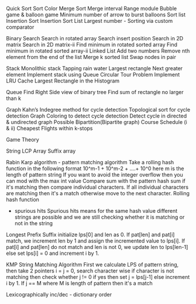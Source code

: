Quick Sort
Sort Color
Merge Sort
Merge interval
Range module
Bubble game & balloon game
Minimum number of arrow to burst balloons
Sort list
Insertion Sort
Insertion Sort List
Largest number - Sorting via custom comparator

Binary Search
Search in rotated array
Search insert position
Search in 2D matrix
Search in 2D matrix-ii
Find minimum in rotated sorted array
Find minimum in rotated sorted array-ii
Linked List
Add two numbers
Remove nth element from the end of the list
Merge k sorted list
Swap nodes in pair

Stack
Monolithic stack
Tapping rain water
Largest rectangle
Next greater element
Implement stack using Queue
Circular Tour Problem
Implement LRU Cache
Largest Rectangle in the Histogram

Queue
Find Right Side view of binary tree
Find sum of rectangle no larger than k

Graph
Kahn’s Indegree method for cycle detection
Topological sort for cycle detection
Graph Coloring to detect cycle detection
Detect cycle in directed & undirected graph
Possible Bipartition(Bipartite graph)
Course Schedule (i & ii)
Cheapest Flights within k-stops

Game Theory




String 
LCP Array
Suffix array


Rabin Karp algorithm - pattern matching algorithm
Take a rolling hash function in the following format 10^m-1 + 10^m-2 + ….+ 10^0 here m is the length of pattern string
If you want to avoid the integer overflow then you can mod with the max int value
Compare sum with the pattern hash sum if it's matching then compare individual characters. If all individual characters are matching then it's a match otherwise move to the next character.
Rolling hash function
- spurious hits
  Spurious hits means for the same hash value different strings are possible and we are still checking whether it is matching or not in the string


Longest Prefix Suffix
initialize lps[0] and len as 0. If pat[len] and pat[i] match, we increment len by 1 and assign the incremented value to lps[i]. If pat[i] and pat[len] do not match and len is not 0, we update len to lps[len-1] else set lps[i] = 0 and increment i by 1.

KMP String Matching Algorithm
First we calculate LPS of pattern string, then take 2 pointers i = j = 0, search character wise if character is not matching then check whether j != 0 if yes then set j = lps[j-1] else increment i by 1. If j == M where M is length of pattern then it's a match



Lexicographically inc/dec - dictionary order
